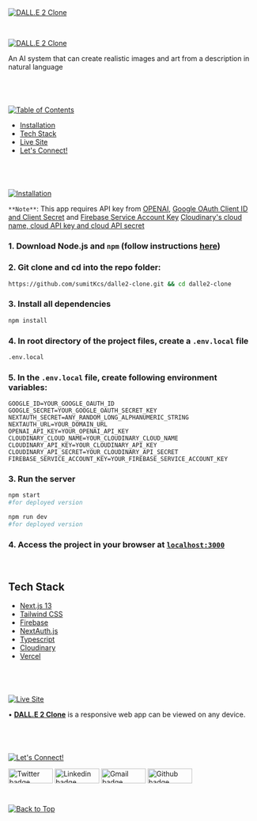 <p id="header"><p>

<br>

<p id="project-title"><p>

<a href=#table-of-contents>![DALL.E 2 Clone](https://i.postimg.cc/GpzMR1bL/dalle-title.png)</a>

<br>

<a href="https://dalle-sumit.up.railway.app/">![DALL.E 2 Clone](https://i.postimg.cc/59szb2cQ/dalle-preview.png)</a>

An AI system that can create realistic images and art from a description in natural language

#

<br>
<p id="table-of-contents"><p>

<a href=#table-of-contents>![Table of Contents](https://res.cloudinary.com/dgqobe64t/image/upload/v1678743090/tableofcontent.png)</a>

- [Installation](#installation)
- [Tech Stack](#tech-stack)
- [Live Site](#live-site)
- [Let's Connect!](#lets-connect) <br>

#

<br>

<p id="installation"><p>

<a href=#installation>![Installation](https://res.cloudinary.com/dgqobe64t/image/upload/v1678743090/installation.png)</a>

`**Note**`: This app requires API key from <a href="https://openai.com/api/" >OPENAI</a>, <a href="https://console.cloud.google.com/" >Google OAuth Client ID and Client Secret</a> and <a href="https://firebase.google.com/" >Firebase Service Account Key</a>
<a href="https://console.cloudinary.com/">Cloudinary's cloud name, cloud API key and cloud API secret</a>

### 1. Download Node.js and `npm` (follow instructions [here](https://nodejs.org/en/))

### 2. Git clone and cd into the repo folder:

```bash
https://github.com/sumitKcs/dalle2-clone.git && cd dalle2-clone
```

### 3. Install all dependencies

```bash
npm install
```

### 4. In root directory of the project files, create a `.env.local` file

```bash
.env.local
```

### 5. In the `.env.local` file, create following environment variables:

```
GOOGLE_ID=YOUR_GOOGLE_OAUTH_ID
GOOGLE_SECRET=YOUR_GOOGLE_OAUTH_SECRET_KEY
NEXTAUTH_SECRET=ANY_RANDOM_LONG_ALPHANUMERIC_STRING
NEXTAUTH_URL=YOUR_DOMAIN_URL
OPENAI_API_KEY=YOUR_OPENAI_API_KEY
CLOUDINARY_CLOUD_NAME=YOUR_CLOUDINARY_CLOUD_NAME
CLOUDINARY_API_KEY=YOUR_CLOUDINARY_API_KEY
CLOUDINARY_API_SECRET=YOUR_CLOUDINARY_API_SECRET
FIREBASE_SERVICE_ACCOUNT_KEY=YOUR_FIREBASE_SERVICE_ACCOUNT_KEY

```

### 3. Run the server

```bash
npm start
#for deployed version

npm run dev
#for deployed version
```

### 4. Access the project in your browser at [`localhost:3000`](http://localhost:3000)

<br>

<p id="tech-stack"></p>

## Tech Stack

- [Next.js 13](https://nextjs.org)
- [Tailwind CSS](https://tailwindcss.com/)
- [Firebase](https://console.firebase.google.com/)
- [NextAuth.js](https://next-auth.js.org/)
- [Typescript](https://www.typescriptlang.org/)
- [Cloudinary](https://console.cloudinary.com/)
- [Vercel](https://vercel.com)

<br>

#

<p id="live-site"><p>

<a href="https://dalle-sumit.up.railway.app/">![Live Site](https://res.cloudinary.com/dgqobe64t/image/upload/v1678743090/livesite.png)</a>

• **[DALL.E 2 Clone](https://dalle-sumit.up.railway.app/)** is a responsive web app can be viewed on any device.

<br>



#

<p id="lets-connect"><p>

<a href=#lets-connect>![Let's Connect!](https://res.cloudinary.com/dgqobe64t/image/upload/v1678743091/letsconnet.png)</a>

<p><a href="https://twitter.com/risesumit"><img src="https://img.shields.io/badge/twitter-%231DA1F2.svg?&style=for-the-badge&logo=twitter&logoColor=white" height=30 width=90 alt="Twitter badge"></a> <a href="https://www.linkedin.com/in/sumitssr/"><img src="https://img.shields.io/badge/linkedin-%230064e7.svg?&style=for-the-badge&logo=linkedin&logoColor=white" height=30 width=90 alt="Linkedin badge"></a> <a href="mailto:itssumit258@gmail.com"><img src="https://img.shields.io/badge/gmail-%23fd1745.svg?&style=for-the-badge&logo=gmail&logoColor=white" height=30 width=90 alt="Gmail badge"></a> <a href="https://github.com/sumitKcs"><img src="https://img.shields.io/badge/github-%23ff8e44.svg?&style=for-the-badge&logo=github&logoColor=white" height=30 width=90 alt="Github badge"></a></p>

#

<a href=#header>![Back to Top](https://res.cloudinary.com/dgqobe64t/image/upload/v1678743090/backtotop.png)</a>
